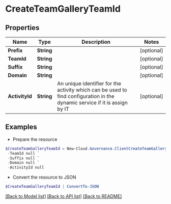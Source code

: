 # CreateTeamGalleryTeamId
## Properties

Name | Type | Description | Notes
------------ | ------------- | ------------- | -------------
**Prefix** | **String** |  | [optional] 
**TeamId** | **String** |  | [optional] 
**Suffix** | **String** |  | [optional] 
**Domain** | **String** |  | [optional] 
**ActivityId** | **String** | An unique identifier for the activity which can be used to find configuration in the dynamic service if it is assign by IT | [optional] 

## Examples

- Prepare the resource
```powershell
$CreateTeamGalleryTeamId = New-Cloud.Governance.ClientCreateTeamGalleryTeamId  -Prefix null `
 -TeamId null `
 -Suffix null `
 -Domain null `
 -ActivityId null
```

- Convert the resource to JSON
```powershell
$CreateTeamGalleryTeamId | ConvertTo-JSON
```

[[Back to Model list]](../README.md#documentation-for-models) [[Back to API list]](../README.md#documentation-for-api-endpoints) [[Back to README]](../README.md)

